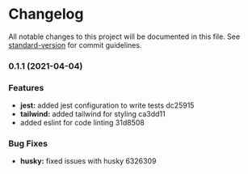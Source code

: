 # Changelog

All notable changes to this project will be documented in this file. See [standard-version](https://github.com/conventional-changelog/standard-version) for commit guidelines.

### 0.1.1 (2021-04-04)


### Features

* **jest:** added jest configuration to write tests dc25915
* **tailwind:** added tailwind for styling ca3dd11
* added eslint for code linting 31d8508


### Bug Fixes

* **husky:** fixed issues with husky 6326309
